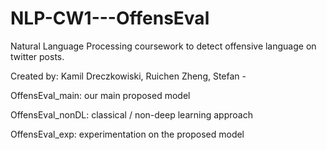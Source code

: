 # NLP-CW1---OffensEval
Natural Language Processing coursework to detect offensive language on twitter posts.

Created by: Kamil Dreczkowiski, Ruichen Zheng, Stefan -



OffensEval_main: our main proposed model

OffensEval_nonDL: classical / non-deep learning approach

OffensEval_exp: experimentation on the proposed model
